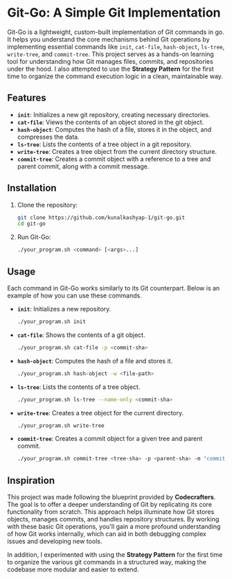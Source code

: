 # Git-Go: A Simple Git Implementation

Git-Go is a lightweight, custom-built implementation of Git commands in go. It helps you understand the core mechanisms behind Git operations by implementing essential commands like `init`, `cat-file`, `hash-object`, `ls-tree`, `write-tree`, and `commit-tree`. This project serves as a hands-on learning tool for understanding how Git manages files, commits, and repositories under the hood. I also attempted to use the **Strategy Pattern** for the first time to organize the command execution logic in a clean, maintainable way.

## Features

- **`init`**: Initializes a new git repository, creating necessary directories.
- **`cat-file`**: Views the contents of an object stored in the git object.
- **`hash-object`**: Computes the hash of a file, stores it in the object, and compresses the data.
- **`ls-tree`**: Lists the contents of a tree object in a git repository.
- **`write-tree`**: Creates a tree object from the current directory structure.
- **`commit-tree`**: Creates a commit object with a reference to a tree and parent commit, along with a commit message.

## Installation

1. Clone the repository:

    ```bash
    git clone https://github.com/kunalkashyap-1/git-go.git
    cd git-go
    ```
2. Run Git-Go:

    ```bash
    ./your_program.sh <command> [<args>...]
    ```

## Usage

Each command in Git-Go works similarly to its Git counterpart. Below is an example of how you can use these commands.

- **`init`**: Initializes a new repository.

    ```bash
    ./your_program.sh init
    ```

- **`cat-file`**: Shows the contents of a git object.

    ```bash
    ./your_program.sh cat-file -p <commit-sha>
    ```

- **`hash-object`**: Computes the hash of a file and stores it.

    ```bash
    ./your_program.sh hash-object -w <file-path>
    ```

- **`ls-tree`**: Lists the contents of a tree object.

    ```bash
    ./your_program.sh ls-tree --name-only <commit-sha> 
    ```

- **`write-tree`**: Creates a tree object for the current directory.

    ```bash
    ./your_program.sh write-tree
    ```

- **`commit-tree`**: Creates a commit object for a given tree and parent commit.

    ```bash
    ./your_program.sh commit-tree <tree-sha> -p <parent-sha> -m "commit message"
    ```


## Inspiration

This project was made following the blueprint provided by **Codecrafters**. The goal is to offer a deeper understanding of Git by replicating its core functionality from scratch. This approach helps illuminate how Git stores objects, manages commits, and handles repository structures. By working with these basic Git operations, you'll gain a more profound understanding of how Git works internally, which can aid in both debugging complex issues and developing new tools.

In addition, I experimented with using the **Strategy Pattern** for the first time to organize the various git commands in a structured way, making the codebase more modular and easier to extend.

